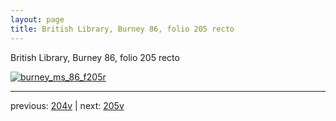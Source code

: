 ```yaml
---
layout: page
title: British Library, Burney 86, folio 205 recto
---
```


British Library, Burney 86, folio 205 recto

[![burney_ms_86_f205r](http://www.homermultitext.org/iipsrv?IIIF=/project/homer/pyramidal/deepzoom/bl/burney86imgs/v1/burney_ms_86_f205r.tif/full/800,/0/default.jpg)](http://www.homermultitext.org/ict2/?urn=urn:cite2:bl:burney86imgs.v1:burney_ms_86_f205r) 

---

previous:  [204v](../204v/) | next: [205v](../205v/)